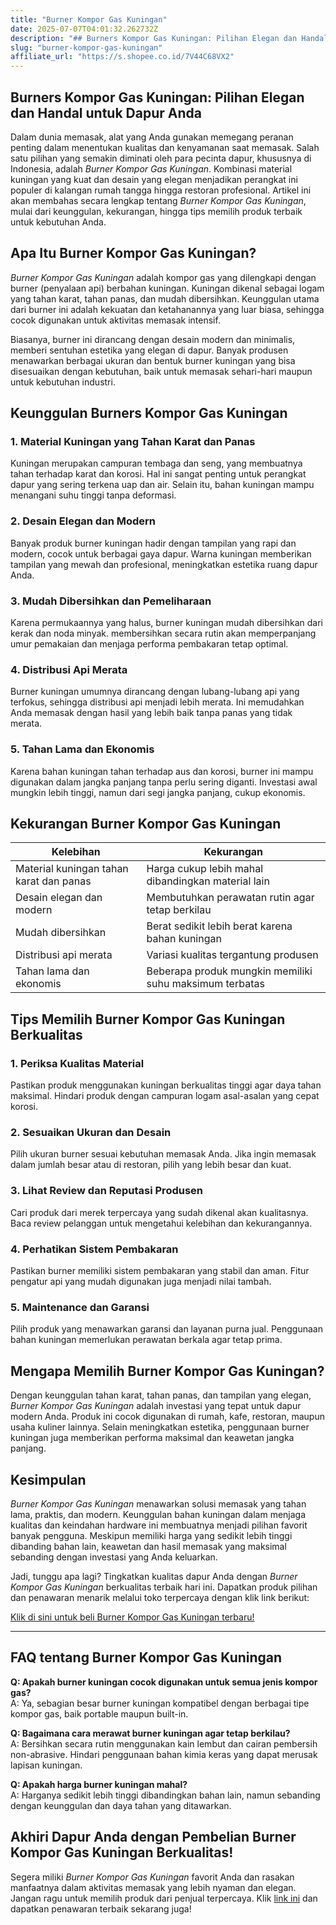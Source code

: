 ```yaml
---
title: "Burner Kompor Gas Kuningan"
date: 2025-07-07T04:01:32.262732Z
description: "## Burners Kompor Gas Kuningan: Pilihan Elegan dan Handal untuk Dapur Anda..."
slug: "burner-kompor-gas-kuningan"
affiliate_url: "https://s.shopee.co.id/7V44C68VX2"
---
```

## Burners Kompor Gas Kuningan: Pilihan Elegan dan Handal untuk Dapur Anda

Dalam dunia memasak, alat yang Anda gunakan memegang peranan penting dalam menentukan kualitas dan kenyamanan saat memasak. Salah satu pilihan yang semakin diminati oleh para pecinta dapur, khususnya di Indonesia, adalah *Burner Kompor Gas Kuningan*. Kombinasi material kuningan yang kuat dan desain yang elegan menjadikan perangkat ini populer di kalangan rumah tangga hingga restoran profesional. Artikel ini akan membahas secara lengkap tentang *Burner Kompor Gas Kuningan*, mulai dari keunggulan, kekurangan, hingga tips memilih produk terbaik untuk kebutuhan Anda.

## Apa Itu Burner Kompor Gas Kuningan?

*Burner Kompor Gas Kuningan* adalah kompor gas yang dilengkapi dengan burner (penyalaan api) berbahan kuningan. Kuningan dikenal sebagai logam yang tahan karat, tahan panas, dan mudah dibersihkan. Keunggulan utama dari burner ini adalah kekuatan dan ketahanannya yang luar biasa, sehingga cocok digunakan untuk aktivitas memasak intensif.

Biasanya, burner ini dirancang dengan desain modern dan minimalis, memberi sentuhan estetika yang elegan di dapur. Banyak produsen menawarkan berbagai ukuran dan bentuk burner kuningan yang bisa disesuaikan dengan kebutuhan, baik untuk memasak sehari-hari maupun untuk kebutuhan industri.

## Keunggulan Burners Kompor Gas Kuningan

### 1. Material Kuningan yang Tahan Karat dan Panas

Kuningan merupakan campuran tembaga dan seng, yang membuatnya tahan terhadap karat dan korosi. Hal ini sangat penting untuk perangkat dapur yang sering terkena uap dan air. Selain itu, bahan kuningan mampu menangani suhu tinggi tanpa deformasi.

### 2. Desain Elegan dan Modern

Banyak produk burner kuningan hadir dengan tampilan yang rapi dan modern, cocok untuk berbagai gaya dapur. Warna kuningan memberikan tampilan yang mewah dan profesional, meningkatkan estetika ruang dapur Anda.

### 3. Mudah Dibersihkan dan Pemeliharaan

Karena permukaannya yang halus, burner kuningan mudah dibersihkan dari kerak dan noda minyak. membersihkan secara rutin akan memperpanjang umur pemakaian dan menjaga performa pembakaran tetap optimal.

### 4. Distribusi Api Merata

Burner kuningan umumnya dirancang dengan lubang-lubang api yang terfokus, sehingga distribusi api menjadi lebih merata. Ini memudahkan Anda memasak dengan hasil yang lebih baik tanpa panas yang tidak merata.

### 5. Tahan Lama dan Ekonomis

Karena bahan kuningan tahan terhadap aus dan korosi, burner ini mampu digunakan dalam jangka panjang tanpa perlu sering diganti. Investasi awal mungkin lebih tinggi, namun dari segi jangka panjang, cukup ekonomis.

## Kekurangan Burner Kompor Gas Kuningan

| Kelebihan                           | Kekurangan                                           |
|-------------------------------------|-----------------------------------------------------|
| Material kuningan tahan karat dan panas | Harga cukup lebih mahal dibandingkan material lain |
| Desain elegan dan modern           | Membutuhkan perawatan rutin agar tetap berkilau  |
| Mudah dibersihkan                  | Berat sedikit lebih berat karena bahan kuningan   |
| Distribusi api merata               | Variasi kualitas tergantung produsen             |
| Tahan lama dan ekonomis            | Beberapa produk mungkin memiliki suhu maksimum terbatas |

## Tips Memilih Burner Kompor Gas Kuningan Berkualitas

### 1. Periksa Kualitas Material

Pastikan produk menggunakan kuningan berkualitas tinggi agar daya tahan maksimal. Hindari produk dengan campuran logam asal-asalan yang cepat korosi.

### 2. Sesuaikan Ukuran dan Desain

Pilih ukuran burner sesuai kebutuhan memasak Anda. Jika ingin memasak dalam jumlah besar atau di restoran, pilih yang lebih besar dan kuat.

### 3. Lihat Review dan Reputasi Produsen

Cari produk dari merek terpercaya yang sudah dikenal akan kualitasnya. Baca review pelanggan untuk mengetahui kelebihan dan kekurangannya.

### 4. Perhatikan Sistem Pembakaran

Pastikan burner memiliki sistem pembakaran yang stabil dan aman. Fitur pengatur api yang mudah digunakan juga menjadi nilai tambah.

### 5. Maintenance dan Garansi

Pilih produk yang menawarkan garansi dan layanan purna jual. Penggunaan bahan kuningan memerlukan perawatan berkala agar tetap prima.

## Mengapa Memilih Burner Kompor Gas Kuningan?

Dengan keunggulan tahan karat, tahan panas, dan tampilan yang elegan, *Burner Kompor Gas Kuningan* adalah investasi yang tepat untuk dapur modern Anda. Produk ini cocok digunakan di rumah, kafe, restoran, maupun usaha kuliner lainnya. Selain meningkatkan estetika, penggunaan burner kuningan juga memberikan performa maksimal dan keawetan jangka panjang.

## Kesimpulan

*Burner Kompor Gas Kuningan* menawarkan solusi memasak yang tahan lama, praktis, dan modern. Keunggulan bahan kuningan dalam menjaga kualitas dan keindahan hardware ini membuatnya menjadi pilihan favorit banyak pengguna. Meskipun memiliki harga yang sedikit lebih tinggi dibanding bahan lain, keawetan dan hasil memasak yang maksimal sebanding dengan investasi yang Anda keluarkan.

Jadi, tunggu apa lagi? Tingkatkan kualitas dapur Anda dengan *Burner Kompor Gas Kuningan* berkualitas terbaik hari ini. Dapatkan produk pilihan dan penawaran menarik melalui toko terpercaya dengan klik link berikut:

[Klik di sini untuk beli Burner Kompor Gas Kuningan terbaru!](https://s.shopee.co.id/7V44C68VX2)

---

## FAQ tentang Burner Kompor Gas Kuningan

**Q: Apakah burner kuningan cocok digunakan untuk semua jenis kompor gas?**  
A: Ya, sebagian besar burner kuningan kompatibel dengan berbagai tipe kompor gas, baik portable maupun built-in.

**Q: Bagaimana cara merawat burner kuningan agar tetap berkilau?**  
A: Bersihkan secara rutin menggunakan kain lembut dan cairan pembersih non-abrasive. Hindari penggunaan bahan kimia keras yang dapat merusak lapisan kuningan.

**Q: Apakah harga burner kuningan mahal?**  
A: Harganya sedikit lebih tinggi dibandingkan bahan lain, namun sebanding dengan keunggulan dan daya tahan yang ditawarkan.

## Akhiri Dapur Anda dengan Pembelian Burner Kompor Gas Kuningan Berkualitas!

Segera miliki *Burner Kompor Gas Kuningan* favorit Anda dan rasakan manfaatnya dalam aktivitas memasak yang lebih nyaman dan elegan. Jangan ragu untuk memilih produk dari penjual terpercaya. Klik [link ini](https://s.shopee.co.id/7V44C68VX2) dan dapatkan penawaran terbaik sekarang juga!